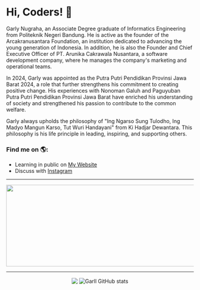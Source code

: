 # Hi, Coders! 👋

Garly Nugraha, an Associate Degree graduate of Informatics Engineering from Politeknik Negeri Bandung. He is active as the founder of the Arcakranusantara Foundation, an institution dedicated to advancing the young generation of Indonesia. In addition, he is also the Founder and Chief Executive Officer of PT. Arunika Cakrawala Nusantara, a software development company, where he manages the company's marketing and operational teams.

In 2024, Garly was appointed as the Putra Putri Pendidikan Provinsi Jawa Barat 2024, a role that further strengthens his commitment to creating positive change. His experiences with Nonoman Galuh and Paguyuban Putra Putri Pendidikan Provinsi Jawa Barat have enriched his understanding of society and strengthened his passion to contribute to the common welfare.

Garly always upholds the philosophy of "Ing Ngarso Sung Tulodho, Ing Madyo Mangun Karso, Tut Wuri Handayani" from Ki Hadjar Dewantara. This philosophy is his life principle in leading, inspiring, and supporting others.

### Find me on 🌎:
- Learning in public on <a href="https://www.thisisgarly.me">My Website</a>
- Discuss with <a href="https://instagram.com/thisisgarly">Instagram</a>

---

<p align="center">
  <img width="800" height="220" src="https://streak-stats.demolab.com?user=thisisgarly&theme=highcontrast&hide_border=true&border_radius=5&card_width=800">
</p>

---
<p align="center">
  <img align="center" src="https://github-readme-stats.vercel.app/api/top-langs/?username=thisisgarly&langs_count=3&hide=html,css&show_icons=true&theme=vision-friendly-dark" />
  <img align="center" src="https://github-readme-stats.vercel.app/api?username=thisisgarly&show_icons=true&theme=vision-friendly-dark&line_height=27" alt="Garll GitHub stats" />
</div>
